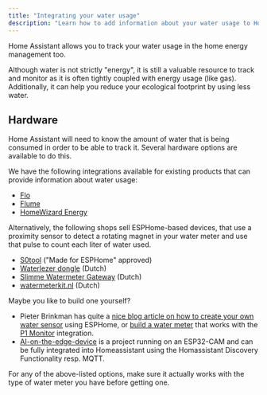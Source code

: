 ```yaml
---
title: "Integrating your water usage"
description: "Learn how to add information about your water usage to Home Assistant home energy management."
---
```


Home Assistant allows you to track your water usage in the home energy management too.

Although water is not strictly "energy", it is still a valuable resource to track and monitor as it is often tightly coupled with energy usage (like gas). Additionally, it can help you reduce your ecological footprint by using less water. 

## Hardware

Home Assistant will need to know the amount of water that is being consumed in order to be able to track it. Several hardware options are available to do this.

We have the following integrations available for existing products that can provide information about water usage:

- [Flo](/integrations/flo)
- [Flume](/integrations/flume)
- [HomeWizard Energy](/integrations/homewizard)

Alternatively, the following shops sell ESPHome-based devices, that use a proximity sensor to detect a rotating magnet in your water meter and use that pulse to count each liter of water used.

- [S0tool](https://huizebruin.github.io/s0tool/) ("Made for ESPHome" approved)
- [Waterlezer dongle](https://smart-stuff.nl/product/esphome-waterlezer-dongle/) (Dutch)
- [Slimme Watermeter Gateway](https://smartgateways.nl/product/slimme-watermeter-gateway/) (Dutch)
- [watermeterkit.nl](https://watermeterkit.nl/) (Dutch)

Maybe you like to build one yourself?
 - Pieter Brinkman has quite a [nice blog article on how to create your own water sensor](https://www.pieterbrinkman.com/2022/02/02/build-a-cheap-water-usage-sensor-using-esphome-home-assistant-and-a-proximity-sensor/) using ESPHome, or [build a water meter](https://www.ztatz.nl/p1-monitor-watermeter/) that works with the [P1 Monitor](/integrations/p1_monitor) integration.
 - [AI-on-the-edge-device](https://github.com/jomjol/AI-on-the-edge-device) is a project running on an ESP32-CAM and can be fully integrated into Homeassistant using the Homassistant Discovery Functionality resp. MQTT.

For any of the above-listed options, make sure it actually works with the type of water meter you have before getting one.

